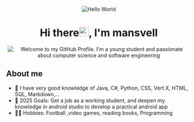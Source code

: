 <p align='center' style='margin: 16px 4px 8px;'>
    <img src="./welcome.gif" alt="Hello World" />
</p>

<h1 align="center">
    Hi there<img src='./wave.gif' height='26' alt='there'>, I'm mansvell
</h1>

<p align='center' style='margin: 16px 4px 8px;'>
    <img src="https://readme-typing-svg.herokuapp.com?font=Fira+Code&pause=1000&color=54A6FF&center=true&vCenter=true&multiline=true&width=710&height=70&lines=Welcome+to+my+GitHub+Profile;I'm+a+young+student+and+passionate+about+computer+science"
 alt="Welcome to my GitHub Profile. I'm a young student and passionate about computer science and software engineering" />
</p>

## About me
- 🌱 I have very good knowledge of Java, C#, Python, CSS, Vert.X, HTML, SQL, Markdown,... 
- 👯 2025 Goals: Get a job as a working student, and deepen my knowledge in android studio to develop a practical android app
- 🧖‍♂️ Hobbies: Football ,video games, reading books, Programming

<br>
